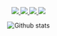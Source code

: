 
<p align="center">
  <a href="https://twitter.com/perteghella">
    <img src="https://img.shields.io/twitter/follow/perteghella?logo=Twitter&style=for-the-badge&color=grey&logoColor=white&labelColor=blue">
  </a>
  <a href="https://github.com/Matrix86">
    <img src="https://img.shields.io/github/followers/Perteghella?logo=Github&style=for-the-badge&color=grey&logoColor=white&labelColor=blue">
  </a>
  <a href="https://www.linkedin.com/in/perteghella/">
    <img src="https://img.shields.io/badge/-Giovanni%20Perteghella-blue?logo=Linkedin&style=for-the-badge">
  </a>
  <a href="https://www.perteghella.org">
    <img src="https://img.shields.io/badge/@website-link-blue?style=for-the-badge&color=grey&logoColor=white&labelColor=blue">
  </a>
</p>

<p align="center">
  <img src="https://github-readme-stats.vercel.app/api?username=Perteghella&show_icons=true&theme=prussian&count_private=true&bg_color=317ac2&border_color=fff&text_color=fff&icon_color=555" alt="Github stats"/>
</p>
